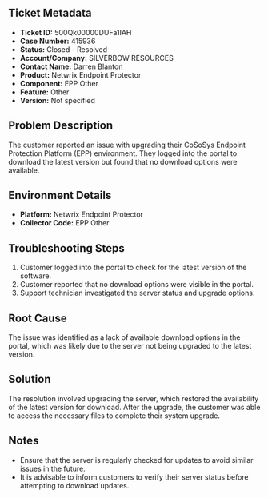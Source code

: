 ## Ticket Metadata
- **Ticket ID:** 500Qk00000DUFa1IAH
- **Case Number:** 415936
- **Status:** Closed - Resolved
- **Account/Company:** SILVERBOW RESOURCES
- **Contact Name:** Darren Blanton
- **Product:** Netwrix Endpoint Protector
- **Component:** EPP Other
- **Feature:** Other
- **Version:** Not specified

## Problem Description
The customer reported an issue with upgrading their CoSoSys Endpoint Protection Platform (EPP) environment. They logged into the portal to download the latest version but found that no download options were available.

## Environment Details
- **Platform:** Netwrix Endpoint Protector
- **Collector Code:** EPP Other

## Troubleshooting Steps
1. Customer logged into the portal to check for the latest version of the software.
2. Customer reported that no download options were visible in the portal.
3. Support technician investigated the server status and upgrade options.

## Root Cause
The issue was identified as a lack of available download options in the portal, which was likely due to the server not being upgraded to the latest version.

## Solution
The resolution involved upgrading the server, which restored the availability of the latest version for download. After the upgrade, the customer was able to access the necessary files to complete their system upgrade.

## Notes
- Ensure that the server is regularly checked for updates to avoid similar issues in the future.
- It is advisable to inform customers to verify their server status before attempting to download updates.